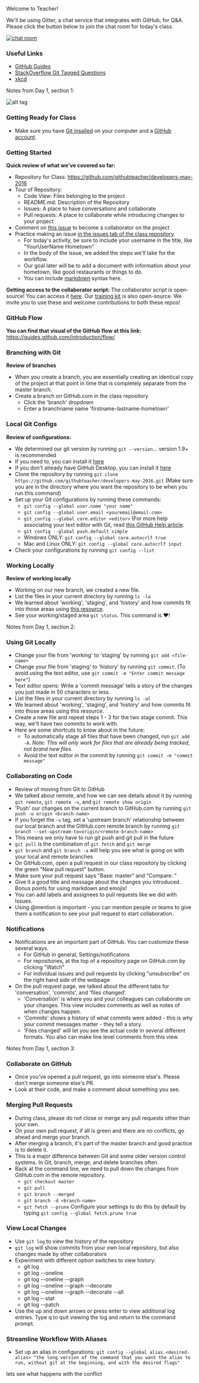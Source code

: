 Welcome to Teacher!

We'll be using Gitter, a chat service that integrates with GitHub, for Q&A. Please click the button below to join the chat room for today's class.


[![chat room](https://badges.gitter.im/githubteacher/fluffy-octo-guacamole.svg)](https://gitter.im/githubteacher/fluffy-octo-guacamole?utm_source=badge&utm_medium=badge&utm_campaign=pr-badge&utm_content=badge)

### Useful Links
- [GitHub Guides](https://guides.github.com)
- [StackOverflow Git Tagged Questions](http://stackoverflow.com/questions/tagged/git)
- [xkcd](https://xkcd.com/54/)

Notes from Day 1, section 1:

![alt tag](https://imgs.xkcd.com/comics/git.png)

### Getting Ready for Class
- Make sure you have [Git insalled](https://git-scm.com/) on your computer and a [GitHub account](https://github.com/).

### Getting Started
**Quick review of what we've covered so far:**
- Repository for Class: https://github.com/githubteacher/developers-may-2016
- Tour of Repository:
  - Code View:  Files belonging to the project
  - README.md: Description of the Repository
  - Issues: A place to have conversations and collaborate
  - Pull requests: A place to collaborate while introducing changes to your project
- Comment on [this issue](NEWLINKHERE) to become a collaborator on the project
- Practice making an issue [in the issues tab of the class repository](NEWLINKHERE).
  - For today's activity, be sure to include your username in the title, like "YourUserName Hometown"
  - In the body of the issue, we added the steps we'll take for the workflow.
  - Our goal later will be to add a document with information about your hometown, like good restaurants or things to do.
  - You can include [markdown](https://guides.github.com/pdfs/markdown-cheatsheet-online.pdf) syntax here.

**Getting access to the collaborator script:**
The collaborator script is open-source! You can access it [here](https://github.com/github/training-utils). Our [training kit](https://github.com/github/training-kit) is also open-source. We invite you to use these and welcome contributions to both these repos!

### GitHub Flow
**You can find that visual of the GitHub flow at this link:** https://guides.github.com/introduction/flow/

### Branching with Git
**Review of branches**
- When you create a branch, you are essentially creating an identical copy of the project at that point in time that is completely separate from the master branch.
- Create a branch on GitHub.com in the class repository
  - Click the 'branch' dropdown
  - Enter a branchname name 'firstname-lastname-hometown'


### Local Git Configs
**Review of configurations:**
- We determined our git version by running `git --version`... version 1.9+ is recommended
- If you need to, you can install it [here](https://git-scm.com/)
- If you don't already have GitHub Desktop, you can install it [here](https://desktop.github.com/)
- Clone the repository by running `git clone https://github.com/githubteacher/developers-may-2016.git` (Make sure you are in the directory where you want the repository to be when you run this command)
- Set up your Git configurations by running these commands:
  - `git config --global user.name "your name"`
  - `git config --global user.email <youremail@email.com>`
  - `git config --global core.editor <editor>` (For more help associating your text editor with Git, read [this GitHub Help article](https://help.github.com/articles/associating-text-editors-with-git/).
  - `git config --global push.default simple`
  - Windows ONLY: `git config --global core.autocrlf true`
  - Mac and Linux ONLY: `git config --global core.autocrlf input`
- Check your configurations by running `git config --list`

### Working Locally
**Review of working locally**
- Working on our new branch, we created a new file.
- List the files in your current directory by running `ls -la`
- We learned about 'working', 'staging', and 'history' and how commits fit into those areas using [this resource](https://services.github.com/kit/modules/CONT-CLI-04_Two_Stage_Commit.html).
- See your working/staged area  `git status`. This command is :heart:!

Notes from Day 1, section 2:

### Using Git Locally
- Change your file from 'working' to 'staging' by running `git add <file-name>`
- Change your file from 'staging' to 'history' by running `git commit`. (To avoid using the text editor, use `git commit -m "Enter commit message here"`)
- Text editor opens: Write a 'commit message' tells a story of the changes you just made in 50 characters or less.
- List the files in your current directory by running `ls -al`
- We learned about 'working', 'staging', and 'history' and how commits fit into those areas using this resource.
- Create a new file and repeat steps 1 - 3 for the two stage commit. This way, we'll have two commits to work with.
- Here are some shortcuts to know about in the future:
  - To automatically stage all files that have been changed, run `git add -A`. _Note: This will only work for files that are already being tracked, not brand new files._
  - Avoid the text editor in the commit by running `git commit -m "commit message"`

### Collaborating on Code
- Review of moving from Git to GitHub
- We talked about remote, and how we can see details about it by running `git remote`, `git remote -v`, and `git remote show origin`
- 'Push' our changes on the current branch to GitHub.com by running `git push -u origin <branch-name>`
- If you forget the `-u` tag, set a 'upstream branch' relationship between our local branch and the GitHub.com remote branch by running `git branch --set-upstream-to=origin/<remote-branch-name>`
- This means we only have to run git push and git pull in the future
- `git pull` is the combination of `git fetch` and `git merge`
- `git branch` and `git branch -a` will help you see what is going on with your local and remote branches
- On GitHub.com, open a pull request in our class repository by clicking the green "New pull request" button.
- Make sure your pull request says "Base: master" and "Compare: <your-new-branch>"
- Give it a good title and message about the changes you introduced. Bonus points for using markdown and emojis!
- You can add labels and assignees to pull requests like we did with Issues.
- Using @mention is important - you can mention people or teams to give them a notification to see your pull request to start collaboration.

### Notifications
- Notifications are an important part of GitHub. You can customize these several ways.
  - For GitHub in general, Settings/notificatons
  - For repositories, at the top of a repository page on GitHub.com by clicking "Watch"
  - For individual issues and pull requests by clicking "unsubscribe" on the right hand side of the webpage
- On the pull request page, we talked about the different tabs for 'conversation', 'commits', and 'files changed'.
  - 'Conversation' is where you and your colleagues can collaborate on your changes. This view includes comments as well as notes of when changes happen.
  - 'Commits' shows a history of what commits were added - this is why your commit messages matter - they tell a story.
  - 'Files changed' will let you see the actual code in several different formats. You also can make line level comments from this view.

Notes from Day 1, section 3:
### Collaborate on GitHub
- Once you've opened a pull request, go into someone else's. Please don't merge someone else's PR.
- Look at their code, and make a comment about something you see.

### Merging Pull Requests
- During class, please do not close or merge any pull requests other than your own.
- On your own pull request, if all is green and there are no conflicts, go ahead and merge your branch.
- After merging a branch, it's part of the master branch and good practice is to delete it.
- This is a major difference between Git and some older version control systems. In Git, branch, merge, and delete branches often.
- Back at the command line, we need to pull down the changes from GitHub.com in the remote repository.
  - `git checkout master`
  - `git pull`
  - `git branch --merged`
  - `git branch -d <branch-name>`
  - `git fetch --prune`
Configure your settings to do this by default by typing `git config --global fetch.prune true`

### View Local Changes
- Use `git log` to view the history of the repository
- `git log` will show commits from your own local repository, but also changes made by other collaborators
- Experiment with different option switches to view history:
  - git log
  - git log --oneline
  - git log --oneline --graph
  - git log --oneline --graph --decorate
  - git log --oneline --graph --decorate --all
  - git log --stat
  - git log --patch
- Use the up and down arrows or press enter to view additional log entries. Type q to quit viewing the log and return to the command prompt.

### Streamline Workflow With Aliases
- Set up an alias in configurations: `git config --global alias.<desired-alias> "the long version of the command that you want the alias to run, without git at the beginning, and with the desired flags"`

lets see what happens with the conflict

